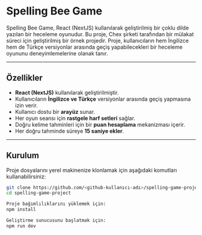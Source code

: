 # Spelling Bee Game

Spelling Bee Game, React (NextJS) kullanılarak geliştirilmiş bir çoklu dilde yazılan bir heceleme oyunudur. Bu proje, Chex şirketi tarafından bir mülakat süreci için geliştirilmiş bir örnek projedir. Proje, kullanıcıların hem İngilizce hem de Türkçe versiyonlar arasında geçiş yapabilecekleri bir heceleme oyununu deneyimlemelerine olanak tanır.

---

## Özellikler

- **React (NextJS)** kullanılarak geliştirilmiştir.
- Kullanıcıların **İngilizce ve Türkçe** versiyonlar arasında geçiş yapmasına izin verir.
- Kullanıcı dostu bir **arayüz** sunar.
- Her oyun seansı için **rastgele harf setleri** sağlar.
- Doğru kelime tahminleri için bir **puan hesaplama** mekanizması içerir.
- Her doğru tahminde süreye **15 saniye ekler**.

---

## Kurulum

Proje dosyalarını yerel makinenize klonlamak için aşağıdaki komutları kullanabilirsiniz:

```bash
git clone https://github.com/<github-kullanıcı-adı>/spelling-game-project.git
cd spelling-game-project

Proje bağımlılıklarını yüklemek için:
npm install

Geliştirme sunucusunu başlatmak için:
npm run dev
